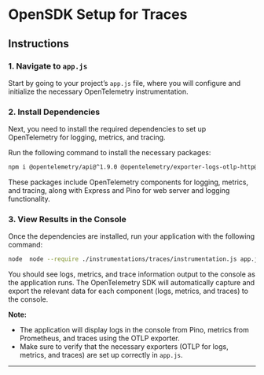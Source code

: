 #  OpenSDK Setup for Traces

## Instructions

### 1. Navigate to `app.js`

Start by going to your project’s `app.js` file, where you will configure and initialize the necessary OpenTelemetry instrumentation.

### 2. Install Dependencies

Next, you need to install the required dependencies to set up OpenTelemetry for logging, metrics, and tracing.

Run the following command to install the necessary packages:

```bash
npm i @opentelemetry/api@^1.9.0 @opentelemetry/exporter-logs-otlp-http@^0.203.0 @opentelemetry/exporter-metrics-otlp-http@^0.203.0 @opentelemetry/exporter-prometheus@^0.203.0 @opentelemetry/exporter-trace-otlp-http@^0.203.0 @opentelemetry/instrumentation-express@^0.52.0 @opentelemetry/instrumentation-http@^0.203.0 @opentelemetry/instrumentation-pino@^0.50.0 @opentelemetry/sdk-node@^0.203.0 express@^5.1.0 pino@^9.7.0
```

These packages include OpenTelemetry components for logging, metrics, and tracing, along with Express and Pino for web server and logging functionality.

### 3. View Results in the Console

Once the dependencies are installed, run your application with the following command:

```bash
node  node --require ./instrumentations/traces/instrumentation.js app.js
```

You should see logs, metrics, and trace information output to the console as the application runs. The OpenTelemetry SDK will automatically capture and export the relevant data for each component (logs, metrics, and traces) to the console.

**Note:**
- The application will display logs in the console from Pino, metrics from Prometheus, and traces using the OTLP exporter.
- Make sure to verify that the necessary exporters (OTLP for logs, metrics, and traces) are set up correctly in `app.js`.

---